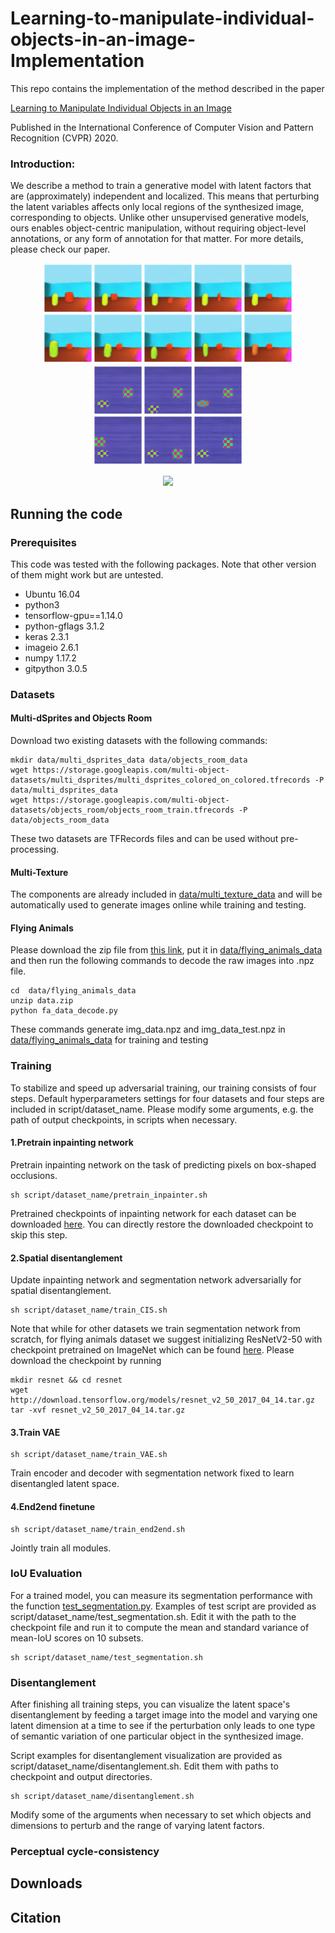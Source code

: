 # Learning-to-manipulate-individual-objects-in-an-image-Implementation
This repo contains the implementation of the method described in the paper

[Learning to Manipulate Individual Objects in an Image](https://arxiv.org/pdf/2004.05495.pdf)  

Published in the International Conference of Computer Vision and Pattern Recognition (CVPR) 2020.



### Introduction:
We describe a method to train a generative model with latent factors that are (approximately) independent and localized. This means that perturbing the latent variables affects only local regions of the synthesized image, corresponding to objects. Unlike other unsupervised generative models, ours enables object-centric manipulation, without requiring object-level annotations, or any form of annotation for that matter. For more details, please check our paper.

<p align="center">
<img src='doc/objects_room.gif' width = 400>
<img src='doc/multi_texture.gif' width = 240>
<p>
 
<p align="center">
<img src='doc/flying_animals.gif'>
<p>
 


## Running the code
### Prerequisites

This code was tested with the following packages. Note that other version of them might work but are untested.

* Ubuntu 16.04
* python3
* tensorflow-gpu==1.14.0
* python-gflags 3.1.2
* keras 2.3.1
* imageio 2.6.1
* numpy 1.17.2
* gitpython 3.0.5

### Datasets


#### Multi-dSprites and Objects Room

Download two existing datasets with the following commands:
```
mkdir data/multi_dsprites_data data/objects_room_data
wget https://storage.googleapis.com/multi-object-datasets/multi_dsprites/multi_dsprites_colored_on_colored.tfrecords -P data/multi_dsprites_data
wget https://storage.googleapis.com/multi-object-datasets/objects_room/objects_room_train.tfrecords -P data/objects_room_data
```
These two datasets are TFRecords files and can be used without pre-processing.


#### Multi-Texture

The components are already included in [data/multi\_texture\_data](data/multi_texture_data) and will be automatically used to generate images online while training and testing.


#### Flying Animals

Please download the zip file from 
[this link](https://drive.google.com/open?id=1xs9CdR8HC_RxfuEbZnD_hmMqQusAuhbO), put it in [data/flying\_animals\_data](data/flying_animals_data) and then run the following commands to decode the raw images into .npz file.
```
cd  data/flying_animals_data
unzip data.zip
python fa_data_decode.py
```
These commands generate img_data.npz and img_data_test.npz in [data/flying\_animals\_data](data/flying_animals_data) for training and testing

### Training

To stabilize and speed up adversarial training, our training consists of four steps. Default hyperparameters settings for four datasets and four steps are included in script/dataset\_name. Please modify some arguments, e.g. the path of output checkpoints, in scripts when necessary. 

#### 1.Pretrain inpainting network

Pretrain inpainting network on the task of predicting pixels on box-shaped occlusions.
```
sh script/dataset_name/pretrain_inpainter.sh
```
Pretrained checkpoints of inpainting network for each dataset can be downloaded [here](). You can directly restore the downloaded checkpoint to skip this step.

#### 2.Spatial disentanglement

Update inpainting network and segmentation network adversarially for spatial disentanglement.

```
sh script/dataset_name/train_CIS.sh
```
Note that while for other datasets we train segmentation network from scratch, for flying animals dataset we suggest initializing ResNetV2-50 with checkpoint pretrained on ImageNet which can be found [here](https://github.com/tensorflow/models/tree/master/research/slim#pre-trained-models). Please download the checkpoint by running
```
mkdir resnet && cd resnet
wget http://download.tensorflow.org/models/resnet_v2_50_2017_04_14.tar.gz
tar -xvf resnet_v2_50_2017_04_14.tar.gz
```

#### 3.Train VAE
```
sh script/dataset_name/train_VAE.sh
```
Train encoder and decoder with segmentation network fixed to learn disentangled latent space.

#### 4.End2end finetune
```
sh script/dataset_name/train_end2end.sh
```
Jointly train all modules.

### IoU Evaluation

For a trained model, you can measure its segmentation performance with the function [test\_segmentation.py](./test_segmentation.py). Examples of test script are provided as script/dataset_name/test_segmentation.sh. Edit it with the path to the checkpoint file and run it to compute the mean and standard variance of mean-IoU scores on 10 subsets.
```
sh script/dataset_name/test_segmentation.sh
```

### Disentanglement 

After finishing all training steps, you can visualize the latent space's disentanglement by feeding a target image into the model and varying one latent dimension at a time to see if the perturbation only leads to one type of semantic variation of one particular object in the synthesized image. 

Script examples for disentanglement visualization are provided as script/dataset_name/disentanglement.sh. Edit them with paths to checkpoint and output directories. 
```
sh script/dataset_name/disentanglement.sh
```
Modify some of the arguments when necessary to set which objects and dimensions to perturb and the range of varying latent factors.

### Perceptual cycle-consistency
## Downloads
## Citation
